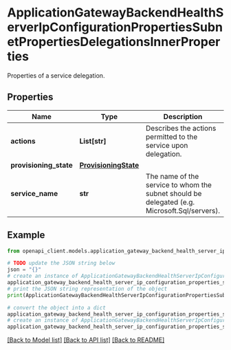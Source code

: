 # ApplicationGatewayBackendHealthServerIpConfigurationPropertiesSubnetPropertiesDelegationsInnerProperties

Properties of a service delegation.

## Properties

Name | Type | Description | Notes
------------ | ------------- | ------------- | -------------
**actions** | **List[str]** | Describes the actions permitted to the service upon delegation. | [optional] 
**provisioning_state** | [**ProvisioningState**](ProvisioningState.md) |  | [optional] 
**service_name** | **str** | The name of the service to whom the subnet should be delegated (e.g. Microsoft.Sql/servers). | [optional] 

## Example

```python
from openapi_client.models.application_gateway_backend_health_server_ip_configuration_properties_subnet_properties_delegations_inner_properties import ApplicationGatewayBackendHealthServerIpConfigurationPropertiesSubnetPropertiesDelegationsInnerProperties

# TODO update the JSON string below
json = "{}"
# create an instance of ApplicationGatewayBackendHealthServerIpConfigurationPropertiesSubnetPropertiesDelegationsInnerProperties from a JSON string
application_gateway_backend_health_server_ip_configuration_properties_subnet_properties_delegations_inner_properties_instance = ApplicationGatewayBackendHealthServerIpConfigurationPropertiesSubnetPropertiesDelegationsInnerProperties.from_json(json)
# print the JSON string representation of the object
print(ApplicationGatewayBackendHealthServerIpConfigurationPropertiesSubnetPropertiesDelegationsInnerProperties.to_json())

# convert the object into a dict
application_gateway_backend_health_server_ip_configuration_properties_subnet_properties_delegations_inner_properties_dict = application_gateway_backend_health_server_ip_configuration_properties_subnet_properties_delegations_inner_properties_instance.to_dict()
# create an instance of ApplicationGatewayBackendHealthServerIpConfigurationPropertiesSubnetPropertiesDelegationsInnerProperties from a dict
application_gateway_backend_health_server_ip_configuration_properties_subnet_properties_delegations_inner_properties_from_dict = ApplicationGatewayBackendHealthServerIpConfigurationPropertiesSubnetPropertiesDelegationsInnerProperties.from_dict(application_gateway_backend_health_server_ip_configuration_properties_subnet_properties_delegations_inner_properties_dict)
```
[[Back to Model list]](../README.md#documentation-for-models) [[Back to API list]](../README.md#documentation-for-api-endpoints) [[Back to README]](../README.md)


